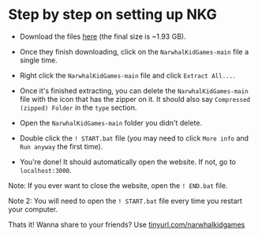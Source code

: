 # Step by step on setting up NKG

- Download the files [here](https://github.com/NarwhalKidGames/NarwhalKidGames/archive/refs/heads/main.zip) (the final size is ~1.93 GB).

- Once they finish downloading, click on the `NarwhalKidGames-main` file a single time.

- Right click the `NarwhalKidGames-main` file and click `Extract All...`.

- Once it's finished extracting, you can delete the `NarwhalKidGames-main` file with the icon that has the zipper on it. It should also say `Compressed (zipped) Folder` in the `type` section.

- Open the `NarwhalKidGames-main` folder you didn't delete.

- Double click the `! START.bat` file (you may need to click `More info` and `Run anyway` the first time).

- You're done! It should automatically open the website. If not, go to `localhost:3000`.

Note: If you ever want to close the website, open the `! END.bat` file.

Note 2: You will need to open the `! START.bat` file every time you restart your computer.

Thats it! Wanna share to your friends? Use [tinyurl.com/narwhalkidgames](https://tinyurl.com/narwhalkidgames/)